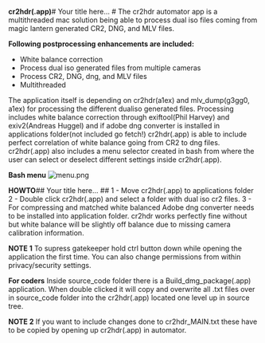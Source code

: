 **cr2hdr(.app)**# Your title here... #
The cr2hdr automator app is a multithreaded mac solution being able to process dual iso files coming from magic lantern generated CR2, DNG, and MLV files. 

**Following postprocessing enhancements are included:**
-	White balance correction
-	Process dual iso generated files from multiple cameras
-	Process CR2, DNG, dng, and MLV files
-	Multithreaded 

The application itself is depending on cr2hdr(a1ex) and mlv_dump(g3gg0, a1ex) for processing the different dualiso generated files.
Processing includes white balance correction through exiftool(Phil Harvey) and exiv2(Andreas Huggel) and if adobe dng converter is installed in applications folder(not included go fetch!) cr2hdr(.app)  is able to include perfect correlation of white balance going from CR2 to dng files.
cr2hdr(.app) also includes a menu selector created in bash from where the user can select or deselect different settings inside cr2hdr(.app).

**Bash menu**
![menu.png](https://bitbucket.org/repo/Gkyeq9/images/615202290-menu.png)


**HOWTO**## Your title here... ##
1 - Move cr2hdr(.app) to applications folder
2 - Double click cr2hdr(.app) and select a folder with dual iso cr2 files. 
3 - For compressing and matched white balanced Adobe dng converter needs to be installed into application folder. cr2hdr works perfectly fine without but white balance will be slightly off balance due to missing camera calibration information.

**NOTE 1**
To supress gatekeeper hold ctrl button down while opening the application the first time. You can also change permissions from within privacy/security settings.

**For coders**
Inside source_code folder there is a Build_dmg_package(.app) application. When double clicked it will copy and overwrite all .txt files over in source_code folder into the cr2hdr(.app) located one level up in source tree. 

**NOTE 2** 
If you want to include changes done to cr2hdr_MAIN.txt these have to be copied by opening up cr2hdr(.app) in automator.